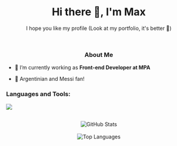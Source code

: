 <h1 align="center">Hi there 👋, I'm Max</h1>
<p align="center">I hope you like my profile (Look at my portfolio, it's better 🥴)</p>
<br>
<h3 align="center"><bold>About Me</bold></h3>

- 💼 I’m currently working as **Front-end Developer at MPA**

- 🧉 Argentinian and Messi fan!

<h3 align="left">Languages and Tools:</h3>
<p align="left">
  <a href="https://skillicons.dev">
    <img src="https://skillicons.dev/icons?i=react,next,angular,redux,javascript,typescript,java,spring,maven,nodejs,express,docker,aws,vercel,git,githubactions,grafana,python,django,flask,cs,cpp,codepen,tailwind,bootstrap,css,html,figma,ai,photoshop,mysql,mongodb,postgres" />
  </a>
</p>
<br>

<div align="center">
    <img src="https://github-readme-stats.vercel.app/api?username=MaxiCarrillo&show_icons=true&theme=tokyonight" alt="GitHub Stats">
    <br><br>
    <img src="https://github-readme-stats.vercel.app/api/top-langs/?username=MaxiCarrillo&theme=tokyonight" alt="Top Languages">
</div>
